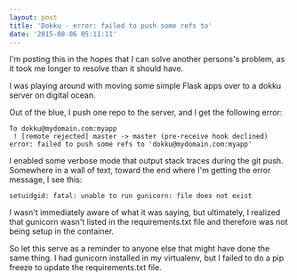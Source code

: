 ```yaml
---
layout: post
title: 'Dokku - error: failed to push some refs to'
date: '2015-08-06 05:11:11'
---
```


I'm posting this in the hopes that I can solve another persons's problem, as it took me longer to resolve than it should have.

I was playing around with moving some simple Flask apps over to a dokku server on digital ocean. 

Out of the blue, I push one repo to the server, and I get the following error: 

```
To dokku@mydomain.com:myapp
 ! [remote rejected] master -> master (pre-receive hook declined)
error: failed to push some refs to 'dokku@mydomain.com:myapp'
```

I enabled some verbose mode that output stack traces during the git push. Somewhere in a wall of text, toward the end where I'm getting the error message, I see this:

```
setuidgid: fatal: unable to run gunicorn: file does not exist
```

I wasn't immediately aware of what it was saying, but ultimately, I realized that gunicorn wasn't listed in the requirements.txt file and therefore was not being setup in the container.

So let this serve as a reminder to anyone else that might have done the same thing. I had gunicorn installed in my virtualenv, but I failed to do a pip freeze to update the requirements.txt file.

